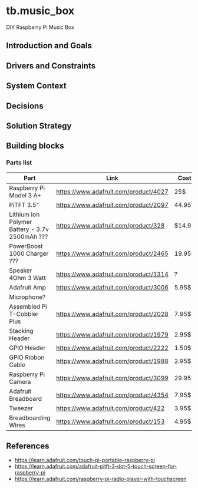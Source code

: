 # tb.music_box
DIY Raspberry Pi Music Box

## Introduction and Goals

## Drivers and Constraints

## System Context

## Decisions

## Solution Strategy

## Building blocks

### Parts list

|Part|Link|Cost|Amount|
|---|---|---|---|
|Raspberry Pi Model 3 A+|https://www.adafruit.com/product/4027|25$|1|
|PiTFT 3.5"|https://www.adafruit.com/product/2097|44.95$|1|
|Lithium Ion Polymer Battery - 3.7v 2500mAh ???|https://www.adafruit.com/product/328|$14.95|2?|
|PowerBoost 1000 Charger ???|https://www.adafruit.com/product/2465|19.95$|1|
|Speaker 4Ohm 3 Watt|https://www.adafruit.com/product/1314|?|1|
|Adafruit Amp|https://www.adafruit.com/product/3006|5.95$|1|
|Microphone?||||
|Assembled Pi T-Cobbler Plus|https://www.adafruit.com/product/2028|7.95$|1|
|Stacking Header|https://www.adafruit.com/product/1979|2.95$|?|
|GPIO Header|https://www.adafruit.com/product/2222|1.50$|?|
|GPIO Ribbon Cable|https://www.adafruit.com/product/1988|2.95$|?|
|Raspberry Pi Camera|https://www.adafruit.com/product/3099|29.95$|?|
|Adafruit Breadboard|https://www.adafruit.com/product/4354|7.95$|1|
|Tweezer|https://www.adafruit.com/product/422|3.95$|1|
|Breadboarding Wires|https://www.adafruit.com/product/153|4.95$|1|

## References

* https://learn.adafruit.com/touch-pi-portable-raspberry-pi
* https://learn.adafruit.com/adafruit-pitft-3-dot-5-touch-screen-for-raspberry-pi
* https://learn.adafruit.com/raspberry-pi-radio-player-with-touchscreen
